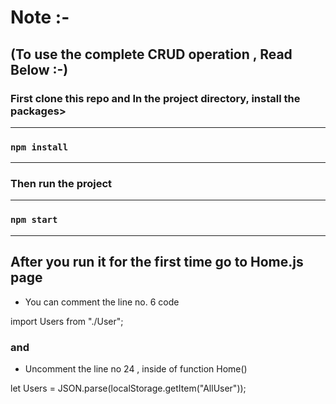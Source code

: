 # Note :-

## (To use the complete CRUD operation , Read Below :-)

### First clone this repo and In the project directory, install the packages>

---

### `npm install`

---

### Then run the project

---

### `npm start`

---

## After you run it for the first time go to Home.js page

- You can comment the line no. 6 code

import Users from "./User";

### and

- Uncomment the line no 24 , inside of function Home()

let Users = JSON.parse(localStorage.getItem("AllUser"));
